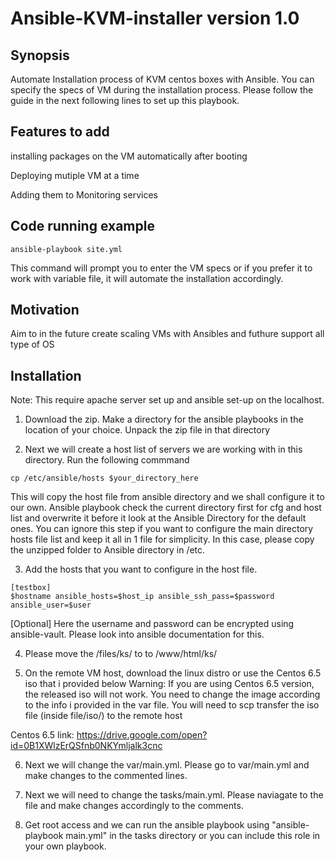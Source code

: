# Ansible-KVM-installer version 1.0

## Synopsis

Automate Installation process of KVM centos boxes with Ansible. You can specify the specs of VM during the installation process.
Please follow the guide in the next following lines to set up this playbook.

## Features to add
installing packages on the VM automatically after booting

Deploying mutiple VM at a time

Adding them to Monitoring services

## Code running example
```
ansible-playbook site.yml
```

This command will prompt you to enter the VM specs or if you prefer it to work with variable file, it will automate the installation accordingly. 



## Motivation
Aim to in the future create scaling VMs with Ansibles and futhure support all type of OS

## Installation
Note:
This require apache server set up and ansible set-up on the localhost.

1. Download the zip. Make a directory for the ansible playbooks in the location of your choice. Unpack the zip file in that directory

2. Next we will create a host list of servers we are working with in this directory. Run the following commmand


``cp /etc/ansible/hosts $your_directory_here``

This will copy the host file from ansible directory and we shall configure it to our own. Ansible playbook check the current directory first for cfg and host list and overwrite it before it look at the Ansible Directory for the default ones. You can ignore this step if you want to configure the main directory hosts file list and keep it all in 1 file for simplicity. In this case, please copy the unzipped folder to Ansible directory in /etc.

3.  Add the hosts that you want to configure in the host file.
```
[testbox]
$hostname ansible_hosts=$host_ip ansible_ssh_pass=$password ansible_user=$user
```
[Optional]
Here the username and password can be encrypted using ansible-vault. Please look into ansible documentation for this.

4. Please move the /files/ks/ to to /www/html/ks/

5. On the remote VM host, download the linux distro or use the Centos 6.5 iso that i provided below
Warning: If you are using Centos 6.5 version, the released iso will not work. You need to change the image according to the info i provided in the var file. You will need to scp transfer the iso file (inside file/iso/) to the remote host 

Centos 6.5 link: https://drive.google.com/open?id=0B1XWlzErQSfnb0NKYmljalk3cnc

6. Next we will change the var/main.yml. Please go to var/main.yml and make changes to the commented lines.

7. Next we will need to change the tasks/main.yml. Please naviagate to the file and make changes accordingly to the comments.

8. Get root access and we can run the ansible playbook using "ansible-playbook main.yml" in the tasks directory or you can include this role in your own playbook.





